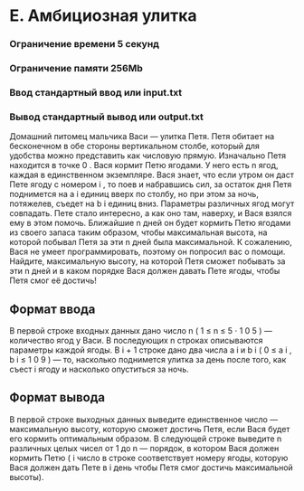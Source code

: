 # E. Амбициозная улитка
### Ограничение времени	5 секунд
### Ограничение памяти	256Mb
### Ввод	стандартный ввод или input.txt
### Вывод	стандартный вывод или output.txt
Домашний питомец мальчика Васи — улитка Петя. Петя обитает на бесконечном в обе стороны вертикальном столбе, который для удобства можно представить как числовую прямую. Изначально Петя находится в точке
0
.
Вася кормит Петю ягодами. У него есть
n
ягод, каждая в единственном экземпляре. Вася знает, что если утром он даст Пете ягоду с номером
i
, то поев и набравшись сил, за остаток дня Петя поднимется на
a
i
единиц вверх по столбу, но при этом за ночь, потяжелев, съедет на
b
i
единиц вниз. Параметры различных ягод могут совпадать.
Пете стало интересно, а как оно там, наверху, и Вася взялся ему в этом помочь. Ближайшие
n
дней он будет кормить Петю ягодами из своего запаса таким образом, чтобы максимальная высота, на которой побывал Петя за эти
n
дней была максимальной. К сожалению, Вася не умеет программировать, поэтому он попросил вас о помощи. Найдите, максимальную высоту, на которой Петя сможет побывать за эти
n
дней и в каком порядке Вася должен давать Пете ягоды, чтобы Петя смог её достичь!

## Формат ввода
В первой строке входных данных дано число
n
(
1
≤
n
≤
5
⋅
1
0
5
) — количество ягод у Васи. В последующих
n
строках описываются параметры каждой ягоды. В
i +
1
строке дано два числа
a
i
и
b
i
(
0
≤
a
i
,
b
i
≤
1
0
9
) — то, насколько поднимется улитка за день после того, как съест
i
ягоду и насколько опуститься за ночь.
## Формат вывода
В первой строке выходных данных выведите единственное число — максимальную высоту, которую сможет достичь Петя, если Вася будет его кормить оптимальным образом. В следующей строке выведите
n
различных целых чисел от
1
до
n
— порядок, в котором Вася должен кормить Петю (
i
число в строке соответствует номеру ягоды, которую Вася должен дать Пете в
i
день чтобы Петя смог достичь максимальной высоты).